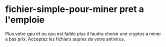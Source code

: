 
# fichier-simple-pour-miner pret a l'emploie

Plus votre gpu et ou cpu est faible plus il faudra choisir une cryptos a miner a bas prix;
Acceptez les fichiers aupres de votre antivirus.
